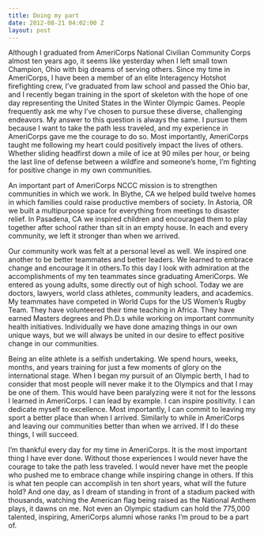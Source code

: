 ```yaml
---
title: Doing my part
date: 2012-08-21 04:02:00 Z
layout: post
---
```


Although I graduated from AmeriCorps National Civilian Community Corps almost ten years ago, it seems like yesterday when I left small town Champion, Ohio with big dreams of serving others. Since my time in AmeriCorps, I have been a member of an elite Interagency Hotshot firefighting crew, I’ve graduated from law school and passed the Ohio bar, and I recently began training in the sport of skeleton with the hope of one day representing the United States in the Winter Olympic Games. People frequently ask me why I’ve chosen to pursue these diverse, challenging endeavors. My answer to this question is always the same. I pursue them because I want to take the path less traveled, and my experience in AmeriCorps gave me the courage to do so. Most importantly, AmeriCorps taught me following my heart could positively impact the lives of others. Whether sliding headfirst down a mile of ice at 90 miles per hour, or being the last line of defense between a wildfire and someone’s home, I’m fighting for positive change in my own communities.

An important part of AmeriCorps NCCC mission is to strengthen communities in which we work. In Blythe, CA we helped build twelve homes in which families could raise productive members of society. In Astoria, OR we built a multipurpose space for everything from meetings to disaster relief. In Pasadena, CA we inspired children and encouraged them to play together after school rather than sit in an empty house. In each and every community, we left it stronger than when we arrived.

Our community work was felt at a personal level as well. We inspired one another to be better teammates and better leaders. We learned to embrace change and encourage it in others.To this day I look with admiration at the accomplishments of my ten teammates since graduating AmeriCorps. We entered as young adults, some directly out of high school. Today we are doctors, lawyers, world class athletes, community leaders, and academics. My teammates have competed in World Cups for the US Women’s Rugby Team. They have volunteered their time teaching in Africa. They have earned Masters degrees and Ph.D.s while working on important community health initiatives. Individually we have done amazing things in our own unique ways, but we will always be united in our desire to effect positive change in our communities.

Being an elite athlete is a selfish undertaking. We spend hours, weeks, months, and years training for just a few moments of glory on the international stage. When I began my pursuit of an Olympic berth, I had to consider that most people will never make it to the Olympics and that I may be one of them. This would have been paralyzing were it not for the lessons I learned in AmeriCorps. I can lead by example. I can inspire positivity. I can dedicate myself to excellence. Most importantly, I can commit to leaving my sport a better place than when I arrived. Similarly to while in AmeriCorps and leaving our communities better than when we arrived. If I do these things, I will succeed.

I’m thankful every day for my time in AmeriCorps. It is the most important thing I have ever done. Without those experiences I would never have the courage to take the path less traveled. I would never have met the people who pushed me to embrace change while inspiring change in others. If this is what ten people can accomplish in ten short years, what will the future hold? And one day, as I dream of standing in front of a stadium packed with thousands, watching the American flag being raised as the National Anthem plays, it dawns on me. Not even an Olympic stadium can hold the 775,000 talented, inspiring, AmeriCorps alumni whose ranks I’m proud to be a part of.
